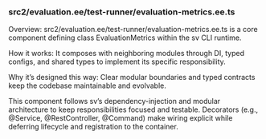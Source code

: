 ### src2/evaluation.ee/test-runner/evaluation-metrics.ee.ts

Overview: src2/evaluation.ee/test-runner/evaluation-metrics.ee.ts is a core component defining class EvaluationMetrics within the sv CLI runtime.

How it works: It composes with neighboring modules through DI, typed configs, and shared types to implement its specific responsibility.

Why it’s designed this way: Clear modular boundaries and typed contracts keep the codebase maintainable and evolvable.

This component follows sv’s dependency-injection and modular architecture to keep responsibilities focused and testable. Decorators (e.g., @Service, @RestController, @Command) make wiring explicit while deferring lifecycle and registration to the container.
